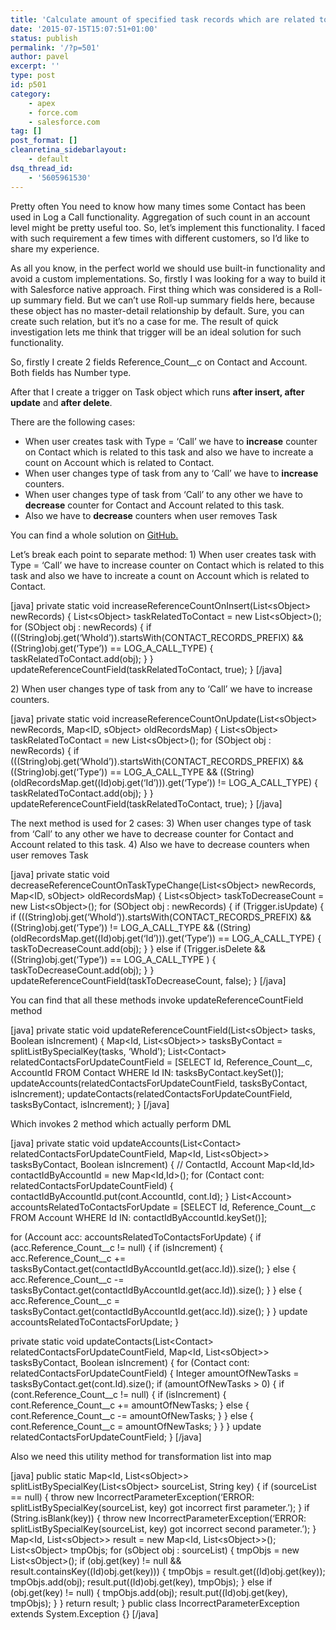```yaml
---
title: 'Calculate amount of specified task records which are related to Contact and Account in Salesforce'
date: '2015-07-15T15:07:51+01:00'
status: publish
permalink: '/?p=501'
author: pavel
excerpt: ''
type: post
id: p501
category:
    - apex
    - force.com
    - salesforce.com
tag: []
post_format: []
cleanretina_sidebarlayout:
    - default
dsq_thread_id:
    - '5605961530'
---
```

Pretty often You need to know how many times some Contact has been used in Log a Call functionality. Aggregation of such count in an account level might be pretty useful too. So, let’s implement this functionality. I faced with such requirement a few times with different customers, so I’d like to share my experience.

As all you know, in the perfect world we should use built-in functionality and avoid a custom implementations. So, firstly I was looking for a way to build it with Salesforce native approach. First thing which was considered is a Roll-up summary field. But we can’t use Roll-up summary fields here, because these object has no master-detail relationship by default. Sure, you can create such relation, but it’s no a case for me. The result of quick investigation lets me think that trigger will be an ideal solution for such functionality.

So, firstly I create 2 fields Reference\_Count\_\_c on Contact and Account. Both fields has Number type.

After that I create a trigger on Task object which runs **after insert, after update** and **after delete**.

There are the following cases:

- When user creates task with Type = ‘Call’ we have to **increase** counter on Contact which is related to this task and also we have to increate a count on Account which is related to Contact.
- When user changes type of task from any to ‘Call’ we have to **increase** counters.
- When user changes type of task from ‘Call’ to any other we have to **decrease** counter for Contact and Account related to this task.
- Also we have to **decrease** counters when user removes Task

You can find a whole solution on [GitHub.](https://github.com/pavel-slepenkov/salesforce_solutions/tree/master/reference_count)

Let’s break each point to separate method:
1\) When user creates task with Type = ‘Call’ we have to increase counter on Contact which is related to this task and also we have to increate a count on Account which is related to Contact.

\[java\]
 private static void increaseReferenceCountOnInsert(List&lt;sObject&gt; newRecords) {
 List&lt;sObject&gt; taskRelatedToContact = new List&lt;sObject&gt;();
 for (SObject obj : newRecords) {
 if (((String)obj.get(‘WhoId’)).startsWith(CONTACT\_RECORDS\_PREFIX) &amp;&amp; ((String)obj.get(‘Type’)) == LOG\_A\_CALL\_TYPE) {
 taskRelatedToContact.add(obj);
 }
 }
 updateReferenceCountField(taskRelatedToContact, true);
 }
 \[/java\]

2\) When user changes type of task from any to ‘Call’ we have to increase counters.

\[java\]
 private static void increaseReferenceCountOnUpdate(List&lt;sObject&gt; newRecords, Map&lt;ID, sObject&gt; oldRecordsMap) {
 List&lt;sObject&gt; taskRelatedToContact = new List&lt;sObject&gt;();
 for (SObject obj : newRecords) {
 if (((String)obj.get(‘WhoId’)).startsWith(CONTACT\_RECORDS\_PREFIX)
 &amp;&amp; ((String)obj.get(‘Type’)) == LOG\_A\_CALL\_TYPE
 &amp;&amp; ((String)(oldRecordsMap.get((Id)obj.get(‘Id’))).get(‘Type’)) != LOG\_A\_CALL\_TYPE) {
 taskRelatedToContact.add(obj);
 }
 }
 updateReferenceCountField(taskRelatedToContact, true);
 }
 \[/java\]

The next method is used for 2 cases:
3\) When user changes type of task from ‘Call’ to any other we have to decrease counter for Contact and Account related to this task.
4\) Also we have to decrease counters when user removes Task

\[java\]
 private static void decreaseReferenceCountOnTaskTypeChange(List&lt;sObject&gt; newRecords, Map&lt;ID, sObject&gt; oldRecordsMap) {
 List&lt;sObject&gt; taskToDecreaseCount = new List&lt;sObject&gt;();
 for (SObject obj : newRecords) {
 if (Trigger.isUpdate) {
 if (((String)obj.get(‘WhoId’)).startsWith(CONTACT\_RECORDS\_PREFIX)
 &amp;&amp; ((String)obj.get(‘Type’)) != LOG\_A\_CALL\_TYPE
 &amp;&amp; ((String)(oldRecordsMap.get((Id)obj.get(‘Id’))).get(‘Type’)) == LOG\_A\_CALL\_TYPE) {
 taskToDecreaseCount.add(obj);
 }
 } else if (Trigger.isDelete &amp;&amp; ((String)obj.get(‘Type’)) == LOG\_A\_CALL\_TYPE ) {
 taskToDecreaseCount.add(obj);
 }
 }
 updateReferenceCountField(taskToDecreaseCount, false);
 }
 \[/java\]

You can find that all these methods invoke updateReferenceCountField method

\[java\]
 private static void updateReferenceCountField(List&lt;sObject&gt; tasks, Boolean isIncrement) {
 Map&lt;Id, List&lt;sObject&gt;&gt; tasksByContact = splitListBySpecialKey(tasks, ‘WhoId’);
 List&lt;Contact&gt; relatedContactsForUpdateCountField = \[SELECT Id, Reference\_Count\_\_c, AccountId
 FROM Contact
 WHERE Id IN: tasksByContact.keySet()\];
 updateAccounts(relatedContactsForUpdateCountField, tasksByContact, isIncrement);
 updateContacts(relatedContactsForUpdateCountField, tasksByContact, isIncrement);
 }
 \[/java\]

Which invokes 2 method which actually perform DML

\[java\]
 private static void updateAccounts(List&lt;Contact&gt; relatedContactsForUpdateCountField,
 Map&lt;Id, List&lt;sObject&gt;&gt; tasksByContact,
 Boolean isIncrement) {
 // ContactId, Account
 Map&lt;Id,Id&gt; contactIdByAccountId = new Map&lt;Id,Id&gt;();
 for (Contact cont: relatedContactsForUpdateCountField) {
 contactIdByAccountId.put(cont.AccountId, cont.Id);
 }
 List&lt;Account&gt; accountsRelatedToContactsForUpdate = \[SELECT Id, Reference\_Count\_\_c
 FROM Account
 WHERE Id IN: contactIdByAccountId.keySet()\];

 for (Account acc: accountsRelatedToContactsForUpdate) {
 if (acc.Reference\_Count\_\_c != null) {
 if (isIncrement) {
 acc.Reference\_Count\_\_c += tasksByContact.get(contactIdByAccountId.get(acc.Id)).size();
 } else {
 acc.Reference\_Count\_\_c -= tasksByContact.get(contactIdByAccountId.get(acc.Id)).size();
 }
 } else {
 acc.Reference\_Count\_\_c = tasksByContact.get(contactIdByAccountId.get(acc.Id)).size();
 }
 }
 update accountsRelatedToContactsForUpdate;
 }

 private static void updateContacts(List&lt;Contact&gt; relatedContactsForUpdateCountField,
 Map&lt;Id, List&lt;sObject&gt;&gt; tasksByContact,
 Boolean isIncrement) {
 for (Contact cont: relatedContactsForUpdateCountField) {
 Integer amountOfNewTasks = tasksByContact.get(cont.Id).size();
 if (amountOfNewTasks &gt; 0) {
 if (cont.Reference\_Count\_\_c != null) {
 if (isIncrement) {
 cont.Reference\_Count\_\_c += amountOfNewTasks;
 } else {
 cont.Reference\_Count\_\_c -= amountOfNewTasks;
 }
 } else {
 cont.Reference\_Count\_\_c = amountOfNewTasks;
 }
 }
 }
 update relatedContactsForUpdateCountField;
 }
 \[/java\]

Also we need this utility method for transformation list into map

\[java\]
 public static Map&lt;Id, List&lt;sObject&gt;&gt; splitListBySpecialKey(List&lt;sObject&gt; sourceList, String key) {
 if (sourceList == null) {
 throw new IncorrectParameterException(‘ERROR: splitListBySpecialKey(sourceList, key) got incorrect first parameter.’);
 }
 if (String.isBlank(key)) {
 throw new IncorrectParameterException(‘ERROR: splitListBySpecialKey(sourceList, key) got incorrect second parameter.’);
 }
 Map&lt;Id, List&lt;sObject&gt;&gt; result = new Map&lt;Id, List&lt;sObject&gt;&gt;();
 List&lt;sObject&gt; tmpObjs;
 for (sObject obj : sourceList) {
 tmpObjs = new List&lt;sObject&gt;();
 if (obj.get(key) != null &amp;&amp; result.containsKey((Id)obj.get(key))) {
 tmpObjs = result.get((Id)obj.get(key));
 tmpObjs.add(obj);
 result.put((Id)obj.get(key), tmpObjs);
 } else if (obj.get(key) != null) {
 tmpObjs.add(obj);
 result.put((Id)obj.get(key), tmpObjs);
 }
 }
 return result;
 }
 public class IncorrectParameterException extends System.Exception {}
 \[/java\]